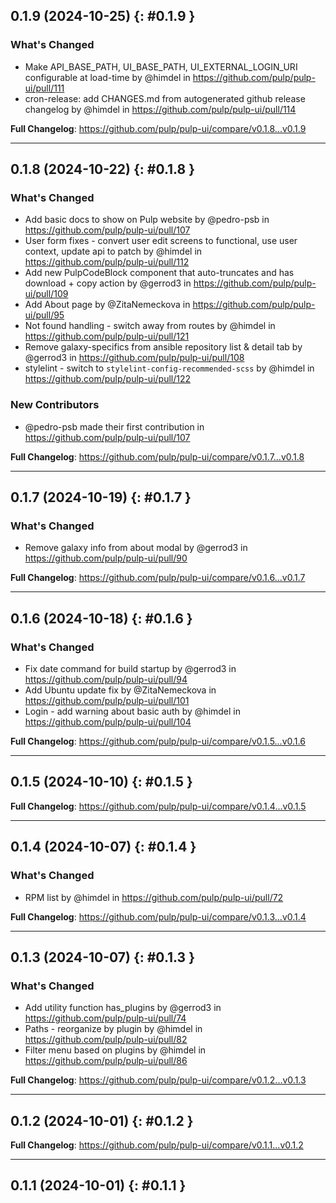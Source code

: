 ## 0.1.9 (2024-10-25) {: #0.1.9 }

### What's Changed
* Make API_BASE_PATH, UI_BASE_PATH, UI_EXTERNAL_LOGIN_URI configurable at load-time by @himdel in https://github.com/pulp/pulp-ui/pull/111
* cron-release: add CHANGES.md from autogenerated github release changelog by @himdel in https://github.com/pulp/pulp-ui/pull/114


**Full Changelog**: https://github.com/pulp/pulp-ui/compare/v0.1.8...v0.1.9

---

## 0.1.8 (2024-10-22) {: #0.1.8 }

### What's Changed
* Add basic docs to show on Pulp website by @pedro-psb in https://github.com/pulp/pulp-ui/pull/107
* User form fixes - convert user edit screens to functional, use user context, update api to patch by @himdel in https://github.com/pulp/pulp-ui/pull/112
* Add new PulpCodeBlock component that auto-truncates and has download + copy action by @gerrod3 in https://github.com/pulp/pulp-ui/pull/109
* Add About page by @ZitaNemeckova in https://github.com/pulp/pulp-ui/pull/95
* Not found handling - switch away from routes by @himdel in https://github.com/pulp/pulp-ui/pull/121
* Remove galaxy-specifics from ansible repository list & detail tab by @gerrod3 in https://github.com/pulp/pulp-ui/pull/108
* stylelint - switch to `stylelint-config-recommended-scss` by @himdel in https://github.com/pulp/pulp-ui/pull/122

### New Contributors
* @pedro-psb made their first contribution in https://github.com/pulp/pulp-ui/pull/107

**Full Changelog**: https://github.com/pulp/pulp-ui/compare/v0.1.7...v0.1.8

---

## 0.1.7 (2024-10-19) {: #0.1.7 }

### What's Changed
* Remove galaxy info from about modal by @gerrod3 in https://github.com/pulp/pulp-ui/pull/90


**Full Changelog**: https://github.com/pulp/pulp-ui/compare/v0.1.6...v0.1.7

---

## 0.1.6 (2024-10-18) {: #0.1.6 }

### What's Changed
* Fix date command for build startup by @gerrod3 in https://github.com/pulp/pulp-ui/pull/94
* Add Ubuntu update fix by @ZitaNemeckova in https://github.com/pulp/pulp-ui/pull/101
* Login - add warning about basic auth by @himdel in https://github.com/pulp/pulp-ui/pull/104


**Full Changelog**: https://github.com/pulp/pulp-ui/compare/v0.1.5...v0.1.6

---

## 0.1.5 (2024-10-10) {: #0.1.5 }

**Full Changelog**: https://github.com/pulp/pulp-ui/compare/v0.1.4...v0.1.5

---

## 0.1.4 (2024-10-07) {: #0.1.4 }

### What's Changed
* RPM list by @himdel in https://github.com/pulp/pulp-ui/pull/72


**Full Changelog**: https://github.com/pulp/pulp-ui/compare/v0.1.3...v0.1.4

---

## 0.1.3 (2024-10-07) {: #0.1.3 }

### What's Changed
* Add utility function has\_plugins by @gerrod3 in https://github.com/pulp/pulp-ui/pull/74
* Paths - reorganize by plugin by @himdel in https://github.com/pulp/pulp-ui/pull/82
* Filter menu based on plugins by @himdel in https://github.com/pulp/pulp-ui/pull/86


**Full Changelog**: https://github.com/pulp/pulp-ui/compare/v0.1.2...v0.1.3

---

## 0.1.2 (2024-10-01) {: #0.1.2 }

**Full Changelog**: https://github.com/pulp/pulp-ui/compare/v0.1.1...v0.1.2

---

## 0.1.1 (2024-10-01) {: #0.1.1 }
